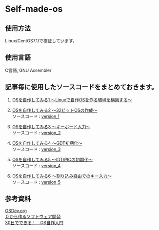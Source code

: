 # Self-made-os

## 使用方法
Linux(CentOS7.1)で検証しています。

## 使用言語
C言語, GNU Assembler

## 記事毎に使用したソースコードをまとめておきます。
1. [OSを自作してみる1 ～Linuxで自作OSを作る環境を構築する～](http://shadows.dip.jp/?p=118)  
  
  
2. [OSを自作してみる2 ～32ビットOSの作成～](http://shadows.dip.jp/?p=126)  
   ソースコード : [version_1](/version_1)
  
3. [OSを自作してみる3 ～キーボード入力～](http://shadows.dip.jp/?p=235)  
   ソースコード : [version_2](/version_2)
  
4. [OSを自作してみる4 ～GDT初期化～](http://shadows.dip.jp/?p=337)  
   ソースコード : [version_3](/version_3)
  
5. [OSを自作してみる5 ～IDT/PICの初期化～](http://shadows.dip.jp/?p=415)  
   ソースコード : [version_4](/version_4)  

6. [OSを自作してみる6 ～割り込み経由でのキー入力～](http://shadows.dip.jp/?p=508)  
   ソースコード : [version_5](/version_5)  
  
  
## 参考資料
[OSDev.org](http://wiki.osdev.org/Main_Page)  
[０から作るソフトウェア開発](http://softwaretechnique.jp/OS_Development/scratchbuild.html)  
[30日でできる！　OS自作入門](https://books.google.co.jp/books/about/30%E6%97%A5%E3%81%A7%E3%81%A7%E3%81%8D%E3%82%8B_OS%E8%87%AA%E4%BD%9C%E5%85%A5%E9%96%80.html?id=ilSvAgAAQBAJ&source=kp_cover&redir_esc=y)  